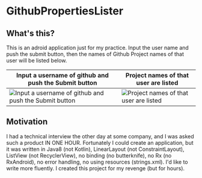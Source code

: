 # GithubPropertiesLister
## What's this?
This is an adroid application just for my practice.
Input the user name and push the submit button,
then the names of Github Project names of that user will be listed below.

|Input a username of github and push the Submit button|Project names of that user are listed|
|---|---|
|![Input a username of github and push the Submit button](https://raw.githubusercontent.com/wiki/u-ryo/GithubPropertiesLister/Screenshot_1511694747.png "Input a username of github and push the Submit button")|![Project names of that user are listed](https://raw.githubusercontent.com/wiki/u-ryo/GithubPropertiesLister/Screenshot_1511694784.png "Project names of that user are listed")|

## Motivation
I had a technical interview the other day at some company,
and I was asked such a product IN ONE HOUR.
Fortunately I could create an application,
but it was written in Java8 (not Kotlin),
LinearLayout (not ConstraintLayout),
ListView (not RecyclerView),
no binding (no butterknife),
no Rx (no RxAndroid),
no error handling,
no using resources (strings.xml).
I'd like to write more fluently.
I created this project for my revenge (but for hours).
